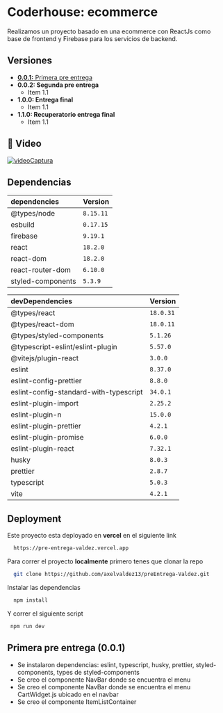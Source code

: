 # Coderhouse: ecommerce

Realizamos un proyecto basado en una ecommerce con ReactJs como base de frontend y Firebase para los servicios de backend.

## Versiones

- [**0.0.1:** Primera pre entrega](VERSIONS.md#primera-pre-entrega-001)
- **0.0.2: Segunda pre entrega**
  - Item 1.1
- **1.0.0: Entrega final**
  - Item 1.1
- **1.1.0: Recuperatorio entrega final**
  - Item 1.1

## 🔗 Video

[![videoCaptura](https://drive.google.com/file/d/1cAMEUKju3Y119A9VpCtBkHO3HHl-C5EM/view?usp=share_link)](https://drive.google.com/file/d/1cAMEUKju3Y119A9VpCtBkHO3HHl-C5EM/view?usp=share_link)

## Dependencias

| dependencies      | Version   |
| :---------------- | :-------- |
| @types/node       | `8.15.11` |
| esbuild           | `0.17.15` |
| firebase          | `9.19.1`  |
| react             | `18.2.0`  |
| react-dom         | `18.2.0`  |
| react-router-dom  | `6.10.0`  |
| styled-components | `5.3.9`   |

| devDependencies                        | Version   |
| :------------------------------------- | :-------- |
| @types/react                           | `18.0.31` |
| @types/react-dom                       | `18.0.11` |
| @types/styled-components               | `5.1.26`  |
| @typescript-eslint/eslint-plugin       | `5.57.0`  |
| @vitejs/plugin-react                   | `3.0.0`   |
| eslint                                 | `8.37.0`  |
| eslint-config-prettier                 | `8.8.0`   |
| eslint-config-standard-with-typescript | `34.0.1`  |
| eslint-plugin-import                   | `2.25.2`  |
| eslint-plugin-n                        | `15.0.0`  |
| eslint-plugin-prettier                 | `4.2.1`   |
| eslint-plugin-promise                  | `6.0.0`   |
| eslint-plugin-react                    | `7.32.1`  |
| husky                                  | `8.0.3`   |
| prettier                               | `2.8.7`   |
| typescript                             | `5.0.3`   |
| vite                                   | `4.2.1`   |

## Deployment

Este proyecto esta deployado en **vercel** en el siguiente link

```bash
  https://pre-entrega-valdez.vercel.app
```

Para correr el proyecto **localmente** primero tenes que clonar la repo

```bash
  git clone https://github.com/axelvaldez13/preEntrega-Valdez.git
```

Instalar las dependencias

```bash
  npm install
```

Y correr el siguiente script

```bash
 npm run dev
```

## Primera pre entrega (0.0.1)

- Se instalaron dependencias: eslint, typescript, husky, prettier, styled-components, types de styled-components
- Se creo el componente NavBar donde se encuentra el menu
- Se creo el componente NavBar donde se encuentra el menu CartWidget.js ubicado en el navbar
- Se creo el componente ItemListContainer

